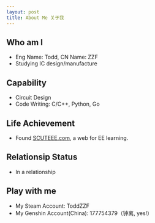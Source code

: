 ```yaml
---
layout: post
title: About Me 关于我
---
```


## Who am I

* Eng Name: Todd, CN Name: ZZF
* Studying IC design/manufacture

## Capability

* Circuit Design
* Code Writing: C/C++, Python, Go

## Life Achievement

* Found [SCUTEEE.com](https://scuteee.com), a web for EE learning.

## Relationsip Status

* In a relationship

## Play with me

* My Steam Account: ToddZZF
* My Genshin Account(China): 177754379（钟离, yes!）